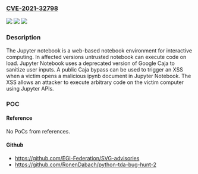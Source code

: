 ### [CVE-2021-32798](https://cve.mitre.org/cgi-bin/cvename.cgi?name=CVE-2021-32798)
![](https://img.shields.io/static/v1?label=Product&message=notebook&color=blue)
![](https://img.shields.io/static/v1?label=Version&message=n%2Fa&color=blue)
![](https://img.shields.io/static/v1?label=Vulnerability&message=CWE-79%3A%20Improper%20Neutralization%20of%20Input%20During%20Web%20Page%20Generation%20('Cross-site%20Scripting')&color=brighgreen)

### Description

The Jupyter notebook is a web-based notebook environment for interactive computing. In affected versions untrusted notebook can execute code on load. Jupyter Notebook uses a deprecated version of Google Caja to sanitize user inputs. A public Caja bypass can be used to trigger an XSS when a victim opens a malicious ipynb document in Jupyter Notebook. The XSS allows an attacker to execute arbitrary code on the victim computer using Jupyter APIs.

### POC

#### Reference
No PoCs from references.

#### Github
- https://github.com/EGI-Federation/SVG-advisories
- https://github.com/RonenDabach/python-tda-bug-hunt-2

